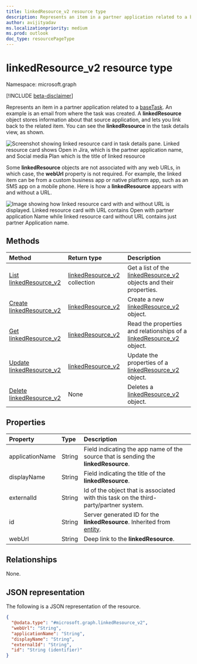 ```yaml
---
title: linkedResource_v2 resource type
description: Represents an item in a partner application related to a baseTask
author: avijityadav
ms.localizationpriority: medium
ms.prod: outlook
doc_type: resourcePageType
---
```


# linkedResource_v2 resource type

Namespace: microsoft.graph

[!INCLUDE [beta-disclaimer](../../includes/beta-disclaimer.md)]

Represents an item in a partner application related to a [baseTask](./basetask.md). An example is an email from where the task was created. A **linkedResource** object stores information about that source application, and lets you link back to the related item. You can see the **linkedResource** in the task details view, as shown.

![Screenshot showing linked resource card in task details pane. Linked resource card shows Open in Jira, which is the partner application name, and Social media Plan which is the title of linked resource](/graph/images/todo-linkedresource-taskdetail.png)

Some **linkedResource** objects are not associated with any web URLs, in which case, the **webUrl** property is not required. For example, the linked item can be from a custom business app or native platform app, such as an SMS app on a mobile phone. Here is how a **linkedResource** appears with and without a URL.

![Image showing how linked resource card with and without URL is displayed. Linked resource card with URL contains Open with partner application Name while linked resource card without URL contains just partner Application name.](/graph/images/todo-linkedresource.png)

## Methods

| Method                                                              | Return type                                                       | Description                                                                                               |
| :------------------------------------------------------------------ | :---------------------------------------------------------------- | :-------------------------------------------------------------------------------------------------------- |
| [List linkedResource_v2](../api/basetask-list-linkedresources.md)   | [linkedResource_v2](../resources/linkedresource_v2.md) collection | Get a list of the [linkedResource_v2](../resources/linkedresource_v2.md) objects and their properties.    |
| [Create linkedResource_v2](../api/basetask-post-linkedresources.md) | [linkedResource_v2](../resources/linkedresource_v2.md)            | Create a new [linkedResource_v2](../resources/linkedresource_v2.md) object.                               |
| [Get linkedResource_v2](../api/linkedresource_v2-get.md)            | [linkedResource_v2](../resources/linkedresource_v2.md)            | Read the properties and relationships of a [linkedResource_v2](../resources/linkedresource_v2.md) object. |
| [Update linkedResource_v2](../api/linkedresource_v2-update.md)      | [linkedResource_v2](../resources/linkedresource_v2.md)            | Update the properties of a [linkedResource_v2](../resources/linkedresource_v2.md) object.                 |
| [Delete linkedResource_v2](../api/linkedresource_v2-delete.md)      | None                                                              | Deletes a [linkedResource_v2](../resources/linkedresource_v2.md) object.                                  |

## Properties

| Property        | Type   | Description                                                                                      |
| :-------------- | :----- | :----------------------------------------------------------------------------------------------- |
| applicationName | String | Field indicating the app name of the source that is sending the **linkedResource**.              |
| displayName     | String | Field indicating the title of the **linkedResource**.                                            |
| externalId      | String | Id of the object that is associated with this task on the third-party/partner system.            |
| id              | String | Server generated ID for the **linkedResource**. Inherited from [entity](../resources/entity.md). |
| webUrl          | String | Deep link to the **linkedResource**.                                                             |

## Relationships

None.

## JSON representation

The following is a JSON representation of the resource.

<!-- {
  "blockType": "resource",
  "keyProperty": "id",
  "@odata.type": "microsoft.graph.linkedResource_v2",
  "openType": false
}
-->

```json
{
  "@odata.type": "#microsoft.graph.linkedResource_v2",
  "webUrl": "String",
  "applicationName": "String",
  "displayName": "String",
  "externalId": "String",
  "id": "String (identifier)"
}
```
